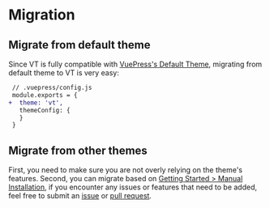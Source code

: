 # Migration

## Migrate from default theme

Since VT is fully compatible with [VuePress's Default Theme](https://vuepress.vuejs.org/theme/default-theme-config.html), migrating from default theme to VT is very easy:

```diff
 // .vuepress/config.js
 module.exports = {
+  theme: 'vt',
   themeConfig: {
   }
 }
```

## Migrate from other themes

First, you need to make sure you are not overly relying on the theme's features. Second, you can migrate based on [Getting Started > Manual Installation](./getting-started.md#manual-installation), if you encounter any issues or features that need to be added, feel free to submit an [issue](https://github.com/ulivz/vt/issues) or [pull request](https://github.com/ulivz/vt/pulls).
